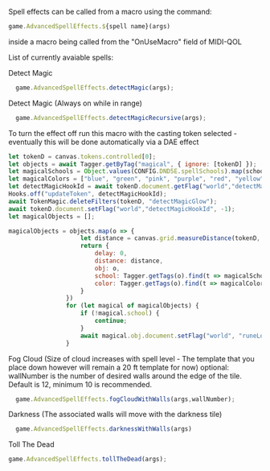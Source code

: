 Spell effects can be called from a macro using the command: 
```javascript 
game.AdvancedSpellEffects.${spell name}(args)
```
inside a macro being called from the "OnUseMacro" field of MIDI-QOL

List of currently avaiable spells: 

Detect Magic
```javascript
  game.AdvancedSpellEffects.detectMagic(args);
```

Detect Magic (Always on while in range)
```javascript
  game.AdvancedSpellEffects.detectMagicRecursive(args);
```

To turn the effect off run this macro with the casting token selected - eventually this will be done automatically via a DAE effect
```javascript
let tokenD = canvas.tokens.controlled[0];
let objects = await Tagger.getByTag("magical", { ignore: [tokenD] });
let magicalSchools = Object.values(CONFIG.DND5E.spellSchools).map(school => school.toLowerCase());
let magicalColors = ["blue", "green", "pink", "purple", "red", "yellow"];
let detectMagicHookId = await tokenD.document.getFlag("world","detectMagicHookId");
Hooks.off("updateToken", detectMagicHookId);
await TokenMagic.deleteFilters(tokenD, "detectMagicGlow");
await tokenD.document.setFlag("world","detectMagicHookId", -1);
let magicalObjects = [];

magicalObjects = objects.map(o => {
                    let distance = canvas.grid.measureDistance(tokenD, o);
                    return {
                        delay: 0,
                        distance: distance,
                        obj: o,
                        school: Tagger.getTags(o).find(t => magicalSchools.includes(t.toLowerCase())) || false,
                        color: Tagger.getTags(o).find(t => magicalColors.includes(t.toLowerCase())) || "blue"
                    }
                })
                for (let magical of magicalObjects) {
                    if (!magical.school) {
                        continue;
                    }
                    await magical.obj.document.setFlag("world", "runeLooping", false);
                }
```

Fog Cloud (Size of cloud increases with spell level - The template that you place down however will remain a 20 ft template for now)
optional: wallNumber is the number of desired walls around the edge of the tile. Default is 12, minimum 10 is recommended. 
```javascript
  game.AdvancedSpellEffects.fogCloudWithWalls(args,wallNumber);
```

Darkness (The associated walls will move with the darkness tile)
```javascript
  game.AdvancedSpellEffects.darknessWithWalls(args)
```

Toll The Dead
```javascript
game.AdvancedSpellEffects.tollTheDead(args);
```